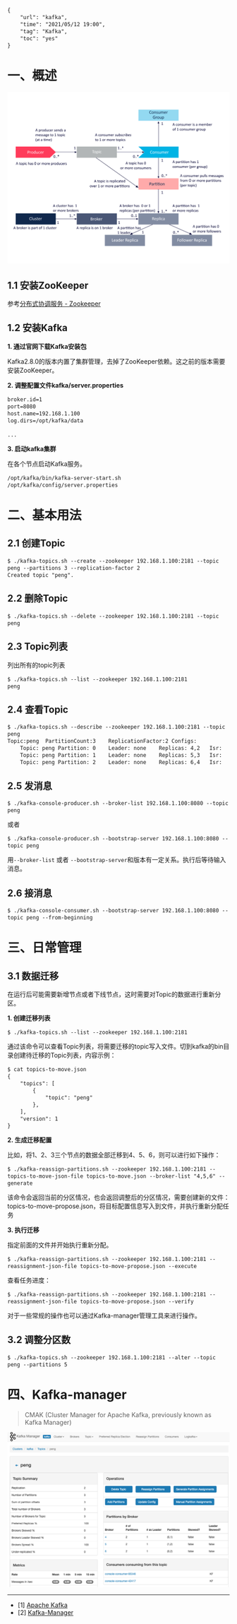 ```
{
    "url": "kafka",
    "time": "2021/05/12 19:00",
    "tag": "Kafka",
    "toc": "yes"
}
```

# 一、概述

![](../../static/uploads/Apache-Kafka-UML-Class-Diagram1.png)

## 1.1 安装ZooKeeper

参考[分布式协调服务 - Zookeeper](/zookeeper.html)

## 1.2 安装Kafka

**1. 通过官网下载Kafka安装包**

Kafka2.8.0的版本内置了集群管理，去掉了ZooKeeper依赖。这之前的版本需要安装ZooKeeper。

**2. 调整配置文件kafka/server.properties**

```
broker.id=1
port=8080
host.name=192.168.1.100
log.dirs=/opt/kafka/data

...
```

**3. 启动kafka集群**

在各个节点启动Kafka服务。

```
/opt/kafka/bin/kafka-server-start.sh /opt/kafka/config/server.properties
```

# 二、基本用法

## 2.1 创建Topic

```
$ ./kafka-topics.sh --create --zookeeper 192.168.1.100:2181 --topic peng --partitions 3 --replication-factor 2
Created topic "peng".
```

## 2.2 删除Topic

```
$ ./kafka-topics.sh --delete --zookeeper 192.168.1.100:2181 --topic peng
```

## 2.3 Topic列表

列出所有的topic列表

```
$ ./kafka-topics.sh --list --zookeeper 192.168.1.100:2181
peng
```

## 2.4 查看Topic

```
$ ./kafka-topics.sh --describe --zookeeper 192.168.1.100:2181 --topic peng 
Topic:peng	PartitionCount:3	ReplicationFactor:2	Configs:
	Topic: peng	Partition: 0	Leader: none	Replicas: 4,2	Isr:
	Topic: peng	Partition: 1	Leader: none	Replicas: 5,3	Isr:
	Topic: peng	Partition: 2	Leader: none	Replicas: 6,4	Isr:
```

## 2.5 发消息

```
$ ./kafka-console-producer.sh --broker-list 192.168.1.100:8080 --topic peng
```

或者

```
$ ./kafka-console-producer.sh --bootstrap-server 192.168.1.100:8080 --topic peng
```

用`--broker-list` 或者 `--bootstrap-server`和版本有一定关系。执行后等待输入消息。

## 2.6 接消息

```
$ ./kafka-console-consumer.sh --bootstrap-server 192.168.1.100:8080 --topic peng --from-beginning 
```

# 三、日常管理

## 3.1 数据迁移

在运行后可能需要新增节点或者下线节点，这时需要对Topic的数据进行重新分区。

**1. 创建迁移列表**

```
$ ./kafka-topics.sh --list --zookeeper 192.168.1.100:2181
```

通过该命令可以查看Topic列表，将需要迁移的topic写入文件。切到kafka的bin目录创建待迁移的Topic列表，内容示例：

```
$ cat topics-to-move.json
{
    "topics": [
        {
            "topic": "peng"
        },
    ],
    "version": 1
}
```

**2. 生成迁移配置**

比如，将1、2、3三个节点的数据全部迁移到4、5、6，则可以进行如下操作：

```
$ ./kafka-reassign-partitions.sh --zookeeper 192.168.1.100:2181 --topics-to-move-json-file topics-to-move.json --broker-list "4,5,6" --generate
```

该命令会返回当前的分区情况，也会返回调整后的分区情况，需要创建新的文件：topics-to-move-propose.json，将目标配置信息写入到文件，并执行重新分配任务

**3. 执行迁移**

指定前面的文件并开始执行重新分配。

```
$ ./kafka-reassign-partitions.sh --zookeeper 192.168.1.100:2181 --reassignment-json-file topics-to-move-propose.json --execute
```

查看任务进度：

```
$ ./kafka-reassign-partitions.sh --zookeeper 192.168.1.100:2181 --reassignment-json-file topics-to-move-propose.json --verify
```

对于一些常规的操作也可以通过Kafka-manager管理工具来进行操作。

## 3.2 调整分区数

```
$ ./kafka-topics.sh --zookeeper 192.168.1.100:2181 --alter --topic peng --partitions 5
```

# 四、Kafka-manager

> CMAK (Cluster Manager for Apache Kafka, previously known as Kafka Manager)

![](../../static/uploads/kafka-manager.png)



---

- [1] [Apache Kafka](http://kafka.apache.org/)
- [2] [Kafka-Manager](https://github.com/yahoo/CMAK/)




